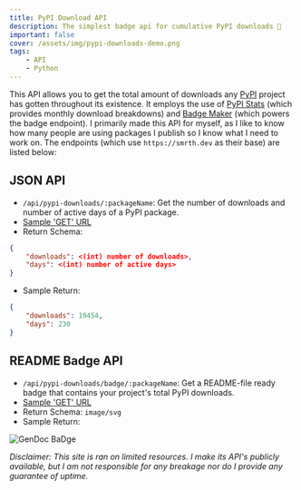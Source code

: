 ```yaml
---
title: PyPI Download API
description: The simplest badge api for cumulative PyPI downloads 🧮
important: false
cover: /assets/img/pypi-downloads-demo.png
tags:
    - API
    - Python
---
```


This API allows you to get the total amount of downloads any [PyPI](https://pypi.org) project has gotten throughout its existence. It employs the use of [PyPI Stats](https://pypistats.org/) (which provides monthly download breakdowns) and [Badge Maker](https://www.npmjs.com/package/badge-maker) (which powers the badge endpoint). I primarily made this API for myself, as I like to know how many people are using packages I publish so I know what I need to work on. The endpoints (which use `https://smrth.dev` as their base) are listed below:

## JSON API
- `/api/pypi-downloads/:packageName`:  Get the number of downloads and number of active days of a PyPI package.
- [Sample 'GET' URL](/api/pypi-downloads/gendoc)
- Return Schema:
```json
{
    "downloads": <(int) number of downloads>,
    "days": <(int) number of active days>
}
```
- Sample Return:
```json
{
    "downloads": 19454,
    "days": 230
}
```

## README Badge API
- `/api/pypi-downloads/badge/:packageName`: Get a README-file ready badge that contains your project's total PyPI downloads.
- [Sample 'GET' URL](/api/pypi-downloads/badge/gendoc)
- Return Schema: `image/svg`
- Sample Return:

![GenDoc BaDge](/api/pypi-Downloads/badge/gendoc)

*Disclaimer: This site is ran on limited resources. I make its API's publicly available, but I am not responsible for any breakage nor do I provide any guarantee of uptime.*